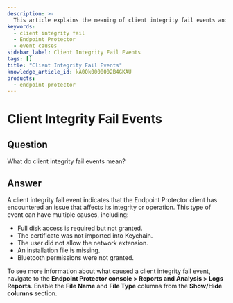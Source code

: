 ```yaml
---
description: >-
  This article explains the meaning of client integrity fail events and outlines their potential causes.
keywords:
  - client integrity fail
  - Endpoint Protector
  - event causes
sidebar_label: Client Integrity Fail Events
tags: []
title: "Client Integrity Fail Events"
knowledge_article_id: kA0Qk0000002B4GKAU
products:
  - endpoint-protector
---
```


# Client Integrity Fail Events

## Question

What do client integrity fail events mean?

## Answer

A client integrity fail event indicates that the Endpoint Protector client has encountered an issue that affects its integrity or operation. This type of event can have multiple causes, including:

- Full disk access is required but not granted.
- The certificate was not imported into Keychain.
- The user did not allow the network extension.
- An installation file is missing.
- Bluetooth permissions were not granted.

To see more information about what caused a client integrity fail event, navigate to the **Endpoint Protector console > Reports and Analysis > Logs Reports**. Enable the **File Name** and **File Type** columns from the **Show/Hide columns** section.